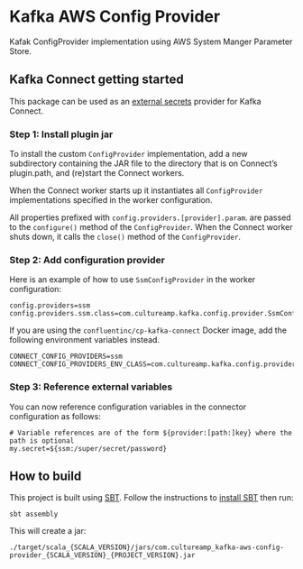 # Kafka AWS Config Provider

Kafak ConfigProvider implementation using AWS System Manger Parameter Store.

## Kafka Connect getting started

This package can be used as an [external secrets](https://docs.confluent.io/current/connect/security.html#externalizing-secrets) provider for Kafka Connect.

### Step 1: Install plugin jar

To install the custom `ConfigProvider` implementation, add a new subdirectory containing the JAR file to the directory that is on Connect’s plugin.path, and (re)start the Connect workers. 

When the Connect worker starts up it instantiates all `ConfigProvider` implementations specified in the worker configuration. 

All properties prefixed with `config.providers.[provider].param`. are passed to the `configure()` method of the `ConfigProvider`. When the Connect worker shuts down, it calls the `close()` method of the `ConfigProvider`.

### Step 2: Add configuration provider

Here is an example of how to use `SsmConfigProvider` in the worker configuration:

```
config.providers=ssm
config.providers.ssm.class=com.cultureamp.kafka.config.provider.SsmConfingProvider
```

If you are using the `confluentinc/cp-kafka-connect` Docker image, add the following environment variables instead.

```
CONNECT_CONFIG_PROVIDERS=ssm
CONNECT_CONFIG_PROVIDERS_ENV_CLASS=com.cultureamp.kafka.config.provider.SsmConfingProvider
```

### Step 3: Reference external variables

You can now reference configuration variables in the connector configuration as follows:

```
# Variable references are of the form ${provider:[path:]key} where the path is optional
my.secret=${ssm:/super/secret/password}
```

## How to build

This project is built using [SBT](https://www.scala-sbt.org/). Follow the instructions to [install SBT](https://www.scala-sbt.org/download.html) then run:

```
sbt assembly
```

This will create a jar:

```
./target/scala_{SCALA_VERSION}/jars/com.cultureamp_kafka-aws-config-provider_{SCALA_VERSION}_{PROJECT_VERSION}.jar
```
